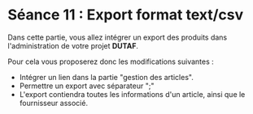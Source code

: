 # Séance 11 : Export format text/csv

Dans cette partie, vous allez intégrer un export des produits dans l'administration de votre projet **DUTAF**.

Pour cela vous proposerez donc les modifications suivantes :

* Intégrer un lien dans la partie "gestion des articles".
* Permettre un export avec séparateur ";"
* L'export contiendra toutes les informations d'un article, ainsi que le fournisseur associé.

